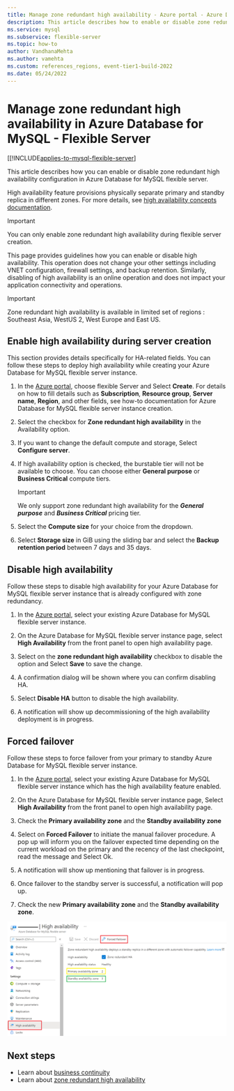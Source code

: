 ```yaml
---
title: Manage zone redundant high availability - Azure portal - Azure Database for MySQL - Flexible Server
description: This article describes how to enable or disable zone redundant high availability in Azure Database for MySQL - Flexible Server through the Azure portal.
ms.service: mysql
ms.subservice: flexible-server
ms.topic: how-to
author: VandhanaMehta
ms.author: vamehta
ms.custom: references_regions, event-tier1-build-2022
ms.date: 05/24/2022
---
```


# Manage zone redundant high availability in Azure Database for MySQL - Flexible Server 

[[!INCLUDE[applies-to-mysql-flexible-server](../includes/applies-to-mysql-flexible-server.md)]

This article describes how you can enable or disable zone redundant high availability configuration in Azure Database for MySQL flexible server.

High availability feature provisions physically separate primary and standby replica in different zones. For more details, see [high availability concepts documentation](./concepts/../concepts-high-availability.md).

> [!IMPORTANT]
> You can only enable zone redundant high availability during flexible server creation.

This page provides guidelines how you can enable or disable high availability. This operation does not change your other settings including VNET configuration, firewall settings, and backup retention. Similarly, disabling of high availability is an online operation and does not impact your application connectivity and operations.

> [!IMPORTANT]
> Zone redundant high availability is available in limited set of regions : Southeast Asia, WestUS 2, West Europe and East US.  

## Enable high availability during server creation

This section provides details specifically for HA-related fields. You can follow these steps to deploy high availability while creating your Azure Database for MySQL flexible server instance.

1. In the [Azure portal](https://portal.azure.com/), choose flexible Server and Select **Create**.  For details on how to fill details such as **Subscription**, **Resource group**, **Server name**, **Region**, and other fields, see how-to documentation for Azure Database for MySQL flexible server instance creation.

2. Select the checkbox for **Zone redundant high availability** in the Availability option.

3. If you want to change the default compute and storage, Select  **Configure server**.

4. If high availability option is checked, the burstable tier will not be available to choose. You can choose either
    **General purpose** or **Business Critical** compute tiers.

    > [!IMPORTANT]
    > We only support zone redundant high availability for the ***General purpose*** and ***Business Critical*** pricing tier.

5. Select the **Compute size** for your choice from the dropdown.

6. Select **Storage size** in GiB using the sliding bar and select the **Backup retention period** between 7 days and 35 days.   

## Disable high availability

Follow these steps to disable high availability for your Azure Database for MySQL flexible server instance that is already configured with zone redundancy.

1. In the [Azure portal](https://portal.azure.com/), select your existing Azure Database for MySQL flexible server instance.

2. On the Azure Database for MySQL flexible server instance page, select **High Availability** from the front panel to open high availability page.

3. Select on the **zone redundant high availability** checkbox to disable the option and Select **Save** to save the change.

4. A confirmation dialog will be shown where you can confirm disabling HA.

5. Select **Disable HA** button to disable the high availability.

6. A notification will show up decommissioning of the high availability deployment is in progress.

## Forced failover

Follow these steps to force failover from your primary to standby Azure Database for MySQL flexible server instance.

1. In the [Azure portal](https://portal.azure.com/), select your existing Azure Database for MySQL flexible server instance which has the high availability feature enabled.

2. On the Azure Database for MySQL flexible server instance page, Select **High Availability** from the front panel to open high availability page.

3. Check the **Primary availability zone** and the **Standby availability zone**

4. Select on **Forced Failover** to initiate the manual failover procedure. A pop up will inform you on the failover expected time depending on the current workload on the primary and the recency of the last checkpoint, read the message and Select Ok.

5. A notification will show up mentioning that failover is in progress.

6. Once failover to the standby server is successful, a notification will pop up.

7. Check the new **Primary availability zone** and the **Standby availability zone**.

![How to forced failover](media/how-to-configure-high-availability/how-to-forced-failover.png) 

## Next steps

- Learn about [business continuity](./concepts-business-continuity.md)
- Learn about [zone redundant high availability](./concepts-high-availability.md)
